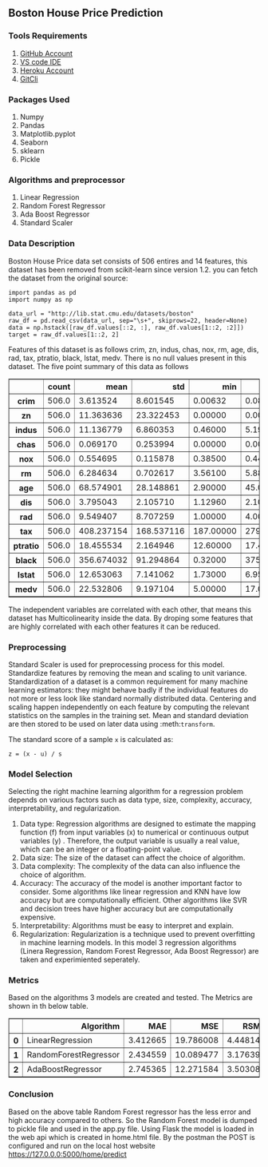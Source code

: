 ## Boston House Price Prediction

### Tools Requirements
1. [GitHub Account](https://fithub.com)
2. [VS code IDE](https://code.visualstudio.com/)
3. [Heroku Account](https://heroku.com)
4. [GitCli](https://git-scm.com/book/en/v2/Getting-Started-The-Command-Line)

### Packages Used
1. Numpy
2. Pandas
3. Matplotlib.pyplot
4. Seaborn
5. sklearn
6. Pickle

### Algorithms and preprocessor
1. Linear Regression
2. Random Forest Regressor
3. Ada Boost Regressor
4. Standard Scaler

### Data Description
Boston House Price data set consists of 506 entires and 14 features, this dataset has been removed from scikit-learn since version 1.2. you can fetch the dataset from the original source:

    import pandas as pd
    import numpy as np

    data_url = "http://lib.stat.cmu.edu/datasets/boston"
    raw_df = pd.read_csv(data_url, sep="\s+", skiprows=22, header=None)
    data = np.hstack([raw_df.values[::2, :], raw_df.values[1::2, :2]])
    target = raw_df.values[1::2, 2]

Features of this dataset is as follows crim, zn, indus, chas, nox, rm, age, dis, rad, tax, ptratio, black, lstat, medv.
There is no null values present in this dataset. The five point summary of this data as follows
    <div>
<table border="1" class="dataframe">
  <thead>
    <tr style="text-align: right;">
      <th></th>
      <th>count</th>
      <th>mean</th>
      <th>std</th>
      <th>min</th>
      <th>25%</th>
      <th>50%</th>
      <th>75%</th>
      <th>max</th>
    </tr>
  </thead>
  <tbody>
    <tr>
      <th>crim</th>
      <td>506.0</td>
      <td>3.613524</td>
      <td>8.601545</td>
      <td>0.00632</td>
      <td>0.082045</td>
      <td>0.25651</td>
      <td>3.677083</td>
      <td>88.9762</td>
    </tr>
    <tr>
      <th>zn</th>
      <td>506.0</td>
      <td>11.363636</td>
      <td>23.322453</td>
      <td>0.00000</td>
      <td>0.000000</td>
      <td>0.00000</td>
      <td>12.500000</td>
      <td>100.0000</td>
    </tr>
    <tr>
      <th>indus</th>
      <td>506.0</td>
      <td>11.136779</td>
      <td>6.860353</td>
      <td>0.46000</td>
      <td>5.190000</td>
      <td>9.69000</td>
      <td>18.100000</td>
      <td>27.7400</td>
    </tr>
    <tr>
      <th>chas</th>
      <td>506.0</td>
      <td>0.069170</td>
      <td>0.253994</td>
      <td>0.00000</td>
      <td>0.000000</td>
      <td>0.00000</td>
      <td>0.000000</td>
      <td>1.0000</td>
    </tr>
    <tr>
      <th>nox</th>
      <td>506.0</td>
      <td>0.554695</td>
      <td>0.115878</td>
      <td>0.38500</td>
      <td>0.449000</td>
      <td>0.53800</td>
      <td>0.624000</td>
      <td>0.8710</td>
    </tr>
    <tr>
      <th>rm</th>
      <td>506.0</td>
      <td>6.284634</td>
      <td>0.702617</td>
      <td>3.56100</td>
      <td>5.885500</td>
      <td>6.20850</td>
      <td>6.623500</td>
      <td>8.7800</td>
    </tr>
    <tr>
      <th>age</th>
      <td>506.0</td>
      <td>68.574901</td>
      <td>28.148861</td>
      <td>2.90000</td>
      <td>45.025000</td>
      <td>77.50000</td>
      <td>94.075000</td>
      <td>100.0000</td>
    </tr>
    <tr>
      <th>dis</th>
      <td>506.0</td>
      <td>3.795043</td>
      <td>2.105710</td>
      <td>1.12960</td>
      <td>2.100175</td>
      <td>3.20745</td>
      <td>5.188425</td>
      <td>12.1265</td>
    </tr>
    <tr>
      <th>rad</th>
      <td>506.0</td>
      <td>9.549407</td>
      <td>8.707259</td>
      <td>1.00000</td>
      <td>4.000000</td>
      <td>5.00000</td>
      <td>24.000000</td>
      <td>24.0000</td>
    </tr>
    <tr>
      <th>tax</th>
      <td>506.0</td>
      <td>408.237154</td>
      <td>168.537116</td>
      <td>187.00000</td>
      <td>279.000000</td>
      <td>330.00000</td>
      <td>666.000000</td>
      <td>711.0000</td>
    </tr>
    <tr>
      <th>ptratio</th>
      <td>506.0</td>
      <td>18.455534</td>
      <td>2.164946</td>
      <td>12.60000</td>
      <td>17.400000</td>
      <td>19.05000</td>
      <td>20.200000</td>
      <td>22.0000</td>
    </tr>
    <tr>
      <th>black</th>
      <td>506.0</td>
      <td>356.674032</td>
      <td>91.294864</td>
      <td>0.32000</td>
      <td>375.377500</td>
      <td>391.44000</td>
      <td>396.225000</td>
      <td>396.9000</td>
    </tr>
    <tr>
      <th>lstat</th>
      <td>506.0</td>
      <td>12.653063</td>
      <td>7.141062</td>
      <td>1.73000</td>
      <td>6.950000</td>
      <td>11.36000</td>
      <td>16.955000</td>
      <td>37.9700</td>
    </tr>
    <tr>
      <th>medv</th>
      <td>506.0</td>
      <td>22.532806</td>
      <td>9.197104</td>
      <td>5.00000</td>
      <td>17.025000</td>
      <td>21.20000</td>
      <td>25.000000</td>
      <td>50.0000</td>
    </tr>
  </tbody>
</table>
</div>

The independent variables are correlated with each other, that means this dataset has Multicolinearity inside the data. By droping some features that are highly correlated with each other features it can be reduced.

### Preprocessing
Standard Scaler is used for preprocessing process for this model. Standardize features by removing the mean and scaling to unit variance. Standardization of a dataset is a common requirement for many machine learning estimators: they might behave badly if the individual features do not more or less look like standard normally distributed data. Centering and scaling happen independently on each feature by computing the relevant statistics on the samples in the training set. Mean and standard deviation are then stored to be used on later data using :meth:`transform`.

The standard score of a sample `x` is calculated as:

    z = (x - u) / s

### Model Selection
Selecting the right machine learning algorithm for a regression problem depends on various factors such as data type, size, complexity, accuracy, interpretability, and regularization.
1. Data type: Regression algorithms are designed to estimate the mapping function (f) from input variables (x) to numerical or continuous output variables (y) . Therefore, the output variable is usually a real value, which can be an integer or a floating-point value.
2. Data size: The size of the dataset can affect the choice of algorithm.
3. Data complexity: The complexity of the data can also influence the choice of algorithm.
4. Accuracy: The accuracy of the model is another important factor to consider. Some algorithms like linear regression and KNN have low accuracy but are computationally efficient. Other algorithms like SVR and decision trees have higher accuracy but are computationally expensive.
5. Interpretability: Algorithms must be easy to interpret and explain.
6. Regularization: Regularization is a technique used to prevent overfitting in machine learning models.
In this model 3 regression algorithms (Linera Regression, Random Forest Regressor, Ada Boost Regressor) are taken and experimiented seperately.

### Metrics
Based on the algorithms 3 models are created and tested. The Metrics are shown in th below table.
<div>
<table border="1" class="dataframe">
  <thead>
    <tr style="text-align: right;">
      <th></th>
      <th>Algorithm</th>
      <th>MAE</th>
      <th>MSE</th>
      <th>RSME</th>
      <th>R2</th>
      <th>ADJ_R2</th>
    </tr>
  </thead>
  <tbody>
    <tr>
      <th>0</th>
      <td>LinearRegression</td>
      <td>3.412665</td>
      <td>19.786008</td>
      <td>4.448147</td>
      <td>0.765756</td>
      <td>0.847751</td>
    </tr>
    <tr>
      <th>1</th>
      <td>RandomForestRegressor</td>
      <td>2.434559</td>
      <td>10.089477</td>
      <td>3.176394</td>
      <td>0.880552</td>
      <td>0.870277</td>
    </tr>
    <tr>
      <th>2</th>
      <td>AdaBoostRegressor</td>
      <td>2.745365</td>
      <td>12.271584</td>
      <td>3.503082</td>
      <td>0.854718</td>
      <td>0.842221</td>
    </tr>
  </tbody>
</table>
</div>

### Conclusion
Based on the above table Random Forest regressor has the less error and high accuracy compared to others. So the Random Forest model is dumped to pickle file and used in the app.py file. Using Flask the model is loaded in the web api which is created in home.html file. By the postman the POST is configured and run on the local host website https://127.0.0.0:5000/home/predict